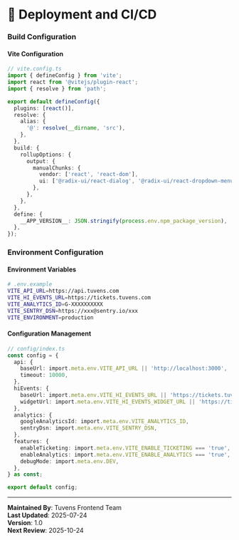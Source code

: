 # 🚀 Deployment and CI/CD

### Build Configuration

#### Vite Configuration
```typescript
// vite.config.ts
import { defineConfig } from 'vite';
import react from '@vitejs/plugin-react';
import { resolve } from 'path';

export default defineConfig({
  plugins: [react()],
  resolve: {
    alias: {
      '@': resolve(__dirname, 'src'),
    },
  },
  build: {
    rollupOptions: {
      output: {
        manualChunks: {
          vendor: ['react', 'react-dom'],
          ui: ['@radix-ui/react-dialog', '@radix-ui/react-dropdown-menu'],
        },
      },
    },
  },
  define: {
    __APP_VERSION__: JSON.stringify(process.env.npm_package_version),
  },
});
```

### Environment Configuration

#### Environment Variables
```bash
# .env.example
VITE_API_URL=https://api.tuvens.com
VITE_HI_EVENTS_URL=https://tickets.tuvens.com
VITE_ANALYTICS_ID=G-XXXXXXXXXX
VITE_SENTRY_DSN=https://xxx@sentry.io/xxx
VITE_ENVIRONMENT=production
```

#### Configuration Management
```typescript
// config/index.ts
const config = {
  api: {
    baseUrl: import.meta.env.VITE_API_URL || 'http://localhost:3000',
    timeout: 10000,
  },
  hiEvents: {
    baseUrl: import.meta.env.VITE_HI_EVENTS_URL || 'https://tickets.tuvens.com',
    widgetUrl: import.meta.env.VITE_HI_EVENTS_WIDGET_URL || 'https://tickets.tuvens.com/widget',
  },
  analytics: {
    googleAnalyticsId: import.meta.env.VITE_ANALYTICS_ID,
    sentryDsn: import.meta.env.VITE_SENTRY_DSN,
  },
  features: {
    enableTicketing: import.meta.env.VITE_ENABLE_TICKETING === 'true',
    enableAnalytics: import.meta.env.VITE_ENABLE_ANALYTICS === 'true',
    debugMode: import.meta.env.DEV,
  },
} as const;

export default config;
```

---

**Maintained By**: Tuvens Frontend Team  
**Last Updated**: 2025-07-24  
**Version**: 1.0  
**Next Review**: 2025-10-24
